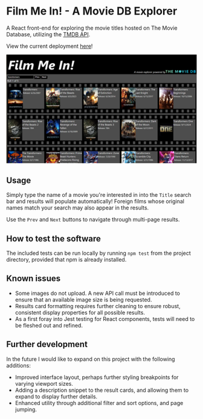 # Film Me In! - A Movie DB Explorer

A React front-end for exploring the movie titles hosted on The Movie Database, utilizing the [TMDB API](https://developer.themoviedb.org/docs).

View the current deployment [here](https://sonofbrin.github.io/Film-Me-In_A-Movie-DB-Explorer/)!

![](https://github.com/sonofbrin/Film-Me-In_A-Movie-DB-Explorer/blob/52fb3ec852006fb87f2294383b04a15bc1133b21/public/fmi_screencap1.png)

## Usage

Simply type the name of a movie you're interested in into the `Title` search bar and results will populate automatically! Foreign films whose original names match your search may also appear in the results.

Use the `Prev` and `Next` buttons to navigate through multi-page results.

## How to test the software

The included tests can be run locally by running `npm test` from the project directory, provided that npm is already installed.

## Known issues

* Some images do not upload. A new API call must be introduced to ensure that an available image size is being requested.
* Results card formatting requires further cleaning to ensure robust, consistent display properties for all possible results.
* As a first foray into Jest testing for React components, tests will need to be fleshed out and refined.

## Further development
In the future I would like to expand on this project with the following additions:
* Improved interface layout, perhaps further styling breakpoints for varying viewport sizes.
* Adding a description snippet to the result cards, and allowing them to expand to display further details.
* Enhanced utility through additional filter and sort options, and page jumping.
